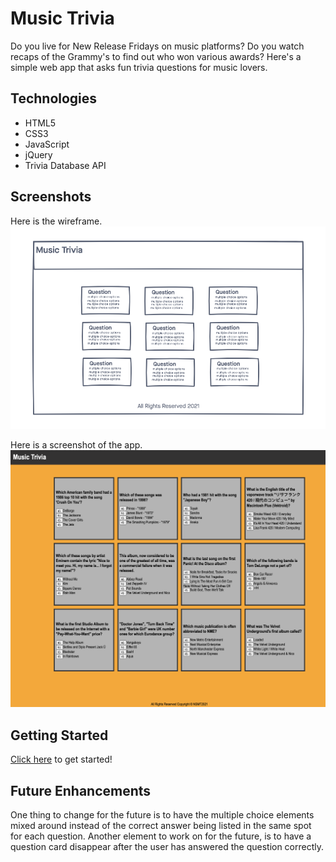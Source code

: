 # Music Trivia

Do you live for New Release Fridays on music platforms? Do you watch recaps of the Grammy's to find out who won various awards? Here's a simple web app that asks fun trivia questions for music lovers.

## Technologies
- HTML5
- CSS3
- JavaScript
- jQuery
- Trivia Database API

## Screenshots
Here is the wireframe.
![wireframe](./imgs/wireframe.png) 

Here is a screenshot of the app. 
![app](./imgs/app.png) 


## Getting Started
[Click here]('https://niladrisgithub.github.io/musicaltrivia/') to get started!

## Future Enhancements
One thing to change for the future is to have the multiple choice elements mixed around instead of the correct answer being listed in the same spot for each question. 
Another element to work on for the future, is to have a question card disappear after the user has answered the question correctly.